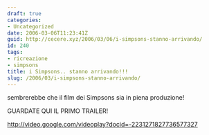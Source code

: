 ```yaml
---
draft: true
categories:
- Uncategorized
date: 2006-03-06T11:23:41Z
guid: http://cecere.xyz/2006/03/06/i-simpsons-stanno-arrivando/
id: 240
tags:
- ricreazione
- simpsons
title: i Simpsons.. stanno arrivando!!!
slug: /2006/03/i-simpsons-stanno-arrivando/
---
```


sembrerebbe che il film dei Simpsons sia in piena produzione!
  
GUARDATE QUI IL PRIMO TRAILER!
  
<http://video.google.com/videoplay?docid=-2231271827736577327>